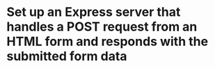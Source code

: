 # Set up an Express server that handles a POST request from an HTML form and responds with the submitted form data

